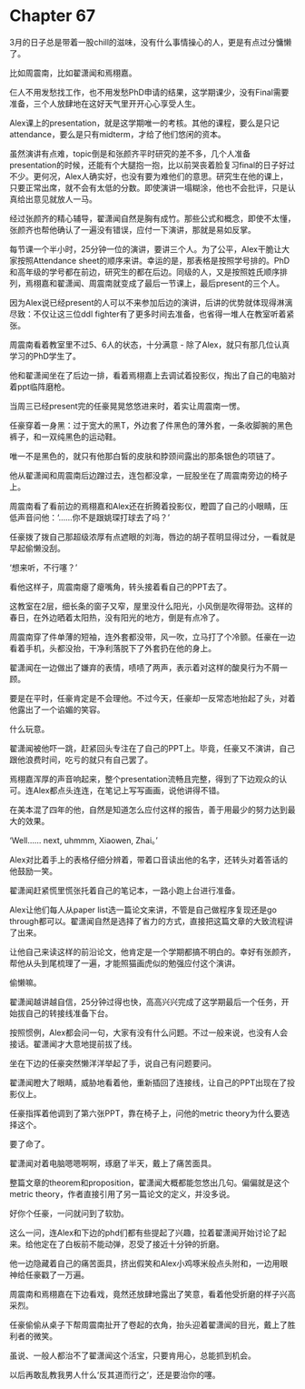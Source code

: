 # Chapter 67

3月的日子总是带着一股chill的滋味，没有什么事情操心的人，更是有点过分慵懒了。

比如周震南，比如翟潇闻和焉栩嘉。

仨人不用发愁找工作，也不用发愁PhD申请的结果，这学期课少，没有Final需要准备，三个人放肆地在这好天气里开开心心享受人生。

Alex课上的presentation，就是这学期唯一的考核。其他的课程，要么是只记attendance，要么是只有midterm，才给了他们悠闲的资本。

虽然演讲有点难，topic倒是和张颜齐平时研究的差不多，几个人准备presentation的时候，还能有个大腿抱一抱，比以前哭丧着脸复习final的日子好过不少。更何况，Alex人确实好，也没有要为难他们的意思。研究生在他的课上，只要正常出席，就不会有太低的分数。即使演讲一塌糊涂，他也不会批评，只是认真给出意见就放人一马。

经过张颜齐的精心辅导，翟潇闻自然是胸有成竹。那些公式和概念，即使不太懂，张颜齐也帮他确认了一遍没有错误，应付一下演讲，那就是易如反掌。

每节课一个半小时，25分钟一位的演讲，要讲三个人。为了公平，Alex干脆让大家按照Attendance sheet的顺序来讲。幸运的是，那表格是按照学号排的。PhD和高年级的学号都在前边，研究生的都在后边。同级的人，又是按照姓氏顺序排列，焉栩嘉和翟潇闻、周震南就变成了最后一节课上，最后present的三个人。

因为Alex说已经present的人可以不来参加后边的演讲，后讲的优势就体现得淋漓尽致：不仅让这三位ddl fighter有了更多时间去准备，也省得一堆人在教室听着紧张。

周震南看着教室里不过5、6人的状态，十分满意 - 除了Alex，就只有那几位认真学习的PhD学生了。

他和翟潇闻坐在了后边一排，看着焉栩嘉上去调试着投影仪，掏出了自己的电脑对着ppt临阵磨枪。

当周三已经present完的任豪晃晃悠悠进来时，着实让周震南一愣。

任豪穿着一身黑：过于宽大的黑T，外边套了件黑色的薄外套，一条收脚腕的黑色裤子，和一双纯黑色的运动鞋。

唯一不是黑色的，就只有他那白皙的皮肤和脖颈间露出的那条银色的项链了。

他从翟潇闻和周震南后边蹭过去，连包都没拿，一屁股坐在了周震南旁边的椅子上。

周震南看了看前边的焉栩嘉和Alex还在折腾着投影仪，瞪圆了自己的小眼睛，压低声音问他：‘……你不是跟姚琛打球去了吗？’

任豪拨了拨自己那超级浓厚有点遮眼的刘海，唇边的胡子茬明显得过分，一看就是早起偷懒没刮。

‘想来听，不行噻？’

看他这样子，周震南瘪了瘪嘴角，转头接着看自己的PPT去了。

这教室在2层，细长条的窗子又窄，屋里没什么阳光，小风倒是吹得带劲。这样的春日，在外边晒着太阳热，没有阳光的地方，倒是有点冷了。

周震南穿了件单薄的短袖，连外套都没带，风一吹，立马打了个冷颤。任豪在一边看着手机，头都没抬，干净利落脱下了外套扔在他的身上。

翟潇闻在一边做出了嫌弃的表情，啧啧了两声，表示着对这样的酸臭行为不屑一顾。

要是在平时，任豪肯定是不会理他。不过今天，任豪却一反常态地抬起了头，对着他露出了一个谄媚的笑容。

什么玩意。

翟潇闻被他吓一跳，赶紧回头专注在了自己的PPT上。毕竟，任豪又不演讲，自己跟他浪费时间，吃亏的就只有自己罢了。

焉栩嘉浑厚的声音响起来，整个presentation流畅且完整，得到了下边观众的认可。连Alex都点头连连，在笔记上写写画画，说他讲得不错。

在美本混了四年的他，自然是知道怎么应付这样的报告，善于用最少的努力达到最大的效果。

‘Well…… next, uhmmm, Xiaowen, Zhai。’

Alex对比着手上的表格仔细分辨着，带着口音读出他的名字，还转头对着答话的他鼓励一笑。

翟潇闻赶紧慌里慌张托着自己的笔记本，一路小跑上台进行准备。

Alex让他们每人从paper list选一篇论文来讲，不管是自己做程序复现还是go through都可以。翟潇闻自然是选择了省力的方式，直接把这篇文章的大致流程讲了出来。

让他自己来读这样的前沿论文，他肯定是一个学期都搞不明白的。幸好有张颜齐，帮他从头到尾梳理了一遍，才能照猫画虎似的勉强应付这个演讲。

偷懒嘛。

翟潇闻越讲越自信，25分钟过得也快，高高兴兴完成了这学期最后一个任务，开始拔自己的转接线准备下台。

按照惯例，Alex都会问一句，大家有没有什么问题。不过一般来说，也没有人会接话。翟潇闻才大意地提前拔了线。

坐在下边的任豪突然懒洋洋举起了手，说自己有问题要问。

翟潇闻瞪大了眼睛，威胁地看着他，重新插回了连接线，让自己的PPT出现在了投影仪上。

任豪指挥着他调到了第六张PPT，靠在椅子上，问他的metric theory为什么要选择这个。

要了命了。

翟潇闻对着电脑嗯嗯啊啊，琢磨了半天，戴上了痛苦面具。

整篇文章的theorem和proposition，翟潇闻大概都能忽悠出几句。偏偏就是这个metric theory，作者直接引用了另一篇论文的定义，并没多说。

好你个任豪，一问就问到了软肋。

这么一问，连Alex和下边的phd们都有些提起了兴趣，拉着翟潇闻开始讨论了起来。给他定在了白板前不能动弹，忍受了接近十分钟的折磨。

他一边隐藏着自己的痛苦面具，挤出假笑和Alex小鸡啄米般点头附和，一边用眼神给任豪戳了一万遍。

周震南和焉栩嘉在下边看戏，竟然还放肆地露出了笑意，看着他受折磨的样子兴高采烈。

任豪偷偷从桌子下帮周震南扯开了卷起的衣角，抬头迎着翟潇闻的目光，戴上了胜利者的微笑。

虽说、一般人都治不了翟潇闻这个活宝，只要肯用心，总能抓到机会。

以后再敢乱教我男人什么‘反其道而行之’，还是要治你的噻。
